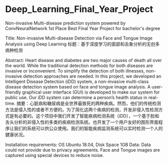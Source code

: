 # Deep_Learning_Final_Year_Project
 Non-invasive Multi-disease prediction system powered by ConvNeuralNetwork
1st Place Best Final Year Project for bachelor's degree

Title:
Non-invasive Multi-disease Detection via Face and Tongue Image Analysis using Deep Learning
标题：基于深度学习的面部和舌象分析的无创多病种检测

Abstract:
Heart disease and diabetes are two major causes of death all over the world. While the traditional detection methods for both diseases are invasive or inconvenient. To simplify the detection of both illnesses, non-invasive detection approaches are needed. In this project, we developed an Intelligent Disease Detection (iDD) system, a non-invasive multi-class disease detection system based on face and tongue image analysis. A user-friendly graphical user interface (GUI) is developed to make our system for public use. Our iDD system can determine a person’s health status in real-time.
摘要：心脏病和糖尿病是全世界最致死的两种疾病。然而，他们的传统检测方法是侵入性的或者不方便的。为了简化这两个疾病的检测，开发非侵入性检测方式是有必要的。这个项目中我们开发了智能疾病检测系统（iDD），一个基于脸和舌头分析的非侵入性的多类的疾病检测系统。也开发了一个用户友好的图形界面程序让我们的系统可以供公众使用。我们的智能疾病监测系统可以实时检测一个人的健康状况。

Installation requirements: OS Ubuntu 18.04, Disk Space 1GB
Data: Data could not provide due to privacy agreements.
Face and Tongue images are captured using special devices to reduce noise.